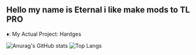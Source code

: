 ## Hello my name is Eternal i like make mods to TL PRO

♦️: My Actual Project: Hardges

![Anurag's GitHub stats](https://github-readme-stats.vercel.app/api?username=01Eternal&show_icons=true&theme=dracula) ![Top Langs](https://github-readme-stats.vercel.app/api/top-langs/?username=01Eternal&hide_progress=true&theme=dracula&layout=donut)

